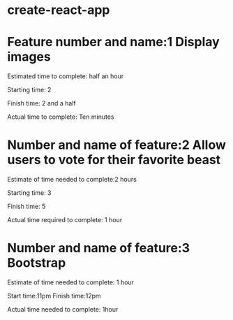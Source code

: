 # create-react-app

# Feature number and name:1 Display images

Estimated time to complete: half an hour

Starting time: 2

Finish time: 2 and a half

Actual time to complete: Ten minutes


# Number and name of feature:2  Allow users to vote for their favorite beast
Estimate of time needed to complete:2 hours 

Starting time: 3

Finish time: 5

Actual time required to complete: 1 hour

# Number and name of feature:3 Bootstrap
Estimate of time needed to complete:  1 hour

Start time:11pm
Finish time:12pm

Actual time needed to complete: 1hour
